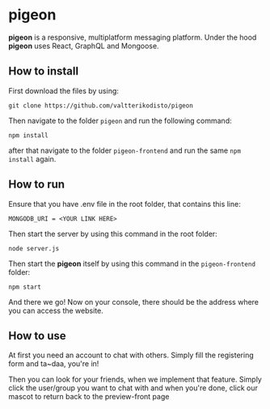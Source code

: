 # pigeon

<strong>pigeon</strong> is a responsive, multiplatform messaging platform. Under the hood <strong>pigeon</strong> uses React, GraphQL and Mongoose.

## How to install
<p>First download the files by using:</p>  

```
git clone https://github.com/valtterikodisto/pigeon
```

Then navigate to the folder ```pigeon``` and run the following command:

```
npm install
```

after that navigate to the folder ```pigeon-frontend``` and run the same ```npm install``` again.  

## How to run 
<p></p>
Ensure that you have .env file in the root folder, that contains this line:

```MONGODB_URI = <YOUR LINK HERE>```  

Then start the server by using this command in the root folder:  

```node server.js```   

Then start the <strong>pigeon</strong> itself by using this command in the ```pigeon-frontend``` folder:  

```npm start```  

And there we go! Now on your console, there should be the address where you can access the website. 

## How to use
<p>At first you need an account to chat with others. Simply fill the registering form and ta~daa, you're in!</p>   
Then you can look for your friends, when we implement that feature. 
Simply click the user/group you want to chat with and when you're done, click our mascot to return back to the preview-front page
